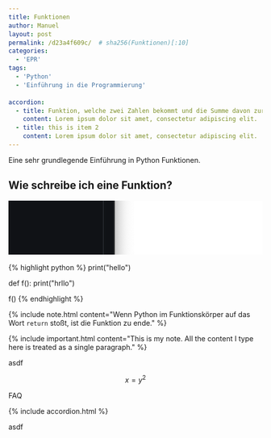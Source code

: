```yaml
---
title: Funktionen
author: Manuel
layout: post
permalink: /d23a4f609c/  # sha256(Funktionen)[:10]
categories:
  - 'EPR'
tags:
  - 'Python'
  - 'Einführung in die Programmierung'

accordion: 
  - title: Funktion, welche zwei Zahlen bekommt und die Summe davon zurückgibt (returnd)
    content: Lorem ipsum dolor sit amet, consectetur adipiscing elit. 
  - title: this is item 2
    content: Lorem ipsum dolor sit amet, consectetur adipiscing elit.
---
```


Eine sehr grundlegende Einführung in Python Funktionen.

## Wie schreibe ich eine Funktion?

![image tooltip here](/assets/imgs/image.jpg)

{% highlight python %}
print("hello")

def f():
    print("hrllo")
  
f()
{% endhighlight %}


{% include note.html content="Wenn Python im Funktionskörper auf das Wort `return` stoßt, ist die Funktion zu ende." %}


{% include important.html content="This is my note. All the content I type here is treated as a single paragraph." %}

asdf

$$ x = y ^2 $$


FAQ

{% include accordion.html %}

asdf
